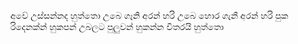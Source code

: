 අවේ උස්සන්නද හුත්තො උබෙ ගෑනි අරන් හරි උබෙ හොර ගැනී අරන් හරි පුක රිදෙනක්න් හුකපන් උබලට පුලුවන් හුකන්න විතරයි හුත්තො
